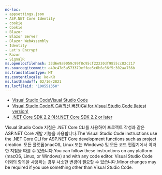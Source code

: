 ```yaml
---
no-loc:
- appsettings.json
- ASP.NET Core Identity
- cookie
- Cookie
- Blazor
- Blazor Server
- Blazor WebAssembly
- Identity
- Let's Encrypt
- Razor
- SignalR
ms.openlocfilehash: 33d6e9a9059c99f8c95cf22220df9855cc82c217
ms.sourcegitcommit: a49c47d5a573379effee5c6b6e36f5c302aa756b
ms.translationtype: HT
ms.contentlocale: ko-KR
ms.lasthandoff: 02/16/2021
ms.locfileid: "100551350"
---
```

* [<span data-ttu-id="0ac29-101">Visual Studio Code</span><span class="sxs-lookup"><span data-stu-id="0ac29-101">Visual Studio Code</span></span>](https://code.visualstudio.com/download)
* [<span data-ttu-id="0ac29-102">Visual Studio Code용 C#(최신 버전)</span><span class="sxs-lookup"><span data-stu-id="0ac29-102">C# for Visual Studio Code (latest version)</span></span>](https://marketplace.visualstudio.com/items?itemName=ms-dotnettools.csharp)
* [<span data-ttu-id="0ac29-103">.NET Core SDK 2.2 이상</span><span class="sxs-lookup"><span data-stu-id="0ac29-103">.NET Core SDK 2.2 or later</span></span>](https://dotnet.microsoft.com/download/dotnet-core)

<span data-ttu-id="0ac29-104">Visual Studio Code 지침은 .NET Core CLI를 사용하여 프로젝트 작성과 같은 ASP.NET Core 개발 기능을 사용합니다.</span><span class="sxs-lookup"><span data-stu-id="0ac29-104">The Visual Studio Code instructions use the .NET Core CLI for ASP.NET Core development functions such as project creation.</span></span> <span data-ttu-id="0ac29-105">모든 플랫폼(macOS, Linux 또는 Windows) 및 모든 코드 편집기에서 이러한 지침을 따를 수 있습니다.</span><span class="sxs-lookup"><span data-stu-id="0ac29-105">You can follow these instructions on any platform (macOS, Linux, or Windows) and with any code editor.</span></span> <span data-ttu-id="0ac29-106">Visual Studio Code 이외의 항목을 사용하는 경우 사소한 변경이 필요할 수 있습니다.</span><span class="sxs-lookup"><span data-stu-id="0ac29-106">Minor changes may be required if you use something other than Visual Studio Code.</span></span>
